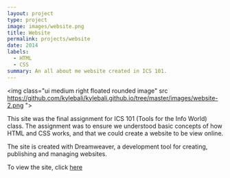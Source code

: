 ```yaml
---
layout: project
type: project
image: images/website.png
title: Website
permalink: projects/website
date: 2014
labels:
  - HTML
  - CSS
summary: An all about me website created in ICS 101.
---
```


<img class="ui medium right floated rounded image" src https://github.com/kylebali/kylebali.github.io/tree/master/images/website-2.png ">

This site was the final assignment for ICS 101 (Tools for the Info World) class.  The assignment was to ensure we understood basic concepts of how HTML and CSS works, and that we could create a website to be view online.  

The site is created with Dreamweaver, a development tool for creating, publishing and managing websites.

To view the site, click [here](http://www2.hawaii.edu/~kylebali/me/)
